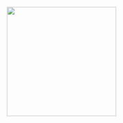 <p align="center">
  <img width="256" height="256" src="https://user-images.githubusercontent.com/108812200/177960142-3d912012-60fa-4537-a57a-7bd687ff1af5.png">
</p>
